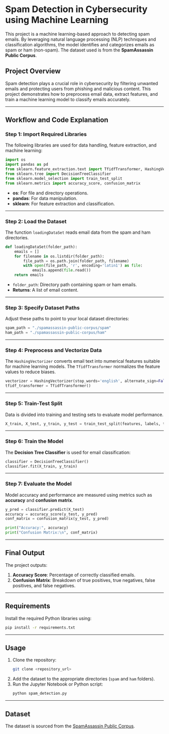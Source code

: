
# Spam Detection in Cybersecurity using Machine Learning

This project is a machine learning-based approach to detecting spam emails. By leveraging natural language processing (NLP) techniques and classification algorithms, the model identifies and categorizes emails as spam or ham (non-spam). The dataset used is from the **SpamAssassin Public Corpus**.

## **Project Overview**

Spam detection plays a crucial role in cybersecurity by filtering unwanted emails and protecting users from phishing and malicious content. This project demonstrates how to preprocess email data, extract features, and train a machine learning model to classify emails accurately.

---

## **Workflow and Code Explanation**

### **Step 1: Import Required Libraries**
The following libraries are used for data handling, feature extraction, and machine learning:
```python
import os
import pandas as pd
from sklearn.feature_extraction.text import TfidfTransformer, HashingVectorizer
from sklearn.tree import DecisionTreeClassifier
from sklearn.model_selection import train_test_split
from sklearn.metrics import accuracy_score, confusion_matrix
```
- **os**: For file and directory operations.
- **pandas**: For data manipulation.
- **sklearn**: For feature extraction and classification.

---

### **Step 2: Load the Dataset**
The function `loadingDataSet` reads email data from the spam and ham directories.

```python
def loadingDataSet(folder_path):
    emails = []
    for filename in os.listdir(folder_path):
        file_path = os.path.join(folder_path, filename)
        with open(file_path, 'r', encoding='latin1') as file:
            emails.append(file.read())
    return emails
```
- `folder_path`: Directory path containing spam or ham emails.
- **Returns**: A list of email content.

---

### **Step 3: Specify Dataset Paths**
Adjust these paths to point to your local dataset directories:
```python
spam_path = "./spamassassin-public-corpus/spam"
ham_path = "./spamassassin-public-corpus/ham"
```

---

### **Step 4: Preprocess and Vectorize Data**
The `HashingVectorizer` converts email text into numerical features suitable for machine learning models. The `TfidfTransformer` normalizes the feature values to reduce biases.

```python
vectorizer = HashingVectorizer(stop_words='english', alternate_sign=False)
tfidf_transformer = TfidfTransformer()
```

---

### **Step 5: Train-Test Split**
Data is divided into training and testing sets to evaluate model performance.

```python
X_train, X_test, y_train, y_test = train_test_split(features, labels, test_size=0.2, random_state=42)
```

---

### **Step 6: Train the Model**
The **Decision Tree Classifier** is used for email classification:
```python
classifier = DecisionTreeClassifier()
classifier.fit(X_train, y_train)
```

---

### **Step 7: Evaluate the Model**
Model accuracy and performance are measured using metrics such as **accuracy** and **confusion matrix**.

```python
y_pred = classifier.predict(X_test)
accuracy = accuracy_score(y_test, y_pred)
conf_matrix = confusion_matrix(y_test, y_pred)

print("Accuracy:", accuracy)
print("Confusion Matrix:\n", conf_matrix)
```

---

## **Final Output**
The project outputs:
1. **Accuracy Score**: Percentage of correctly classified emails.
2. **Confusion Matrix**: Breakdown of true positives, true negatives, false positives, and false negatives.

---

## **Requirements**
Install the required Python libraries using:
```bash
pip install -r requirements.txt
```

---

## **Usage**
1. Clone the repository:
   ```bash
   git clone <repository_url>
   ```
2. Add the dataset to the appropriate directories (`spam` and `ham` folders).
3. Run the Jupyter Notebook or Python script:
   ```bash
   python spam_detection.py
   ```

---

## **Dataset**
The dataset is sourced from the [SpamAssassin Public Corpus](http://spamassassin.apache.org/publiccorpus/).
